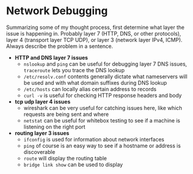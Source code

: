 # Network Debugging
Summarizing some of my thought process, first determine what layer the issue is happening in. Probably layer 7 (HTTP, DNS, or other protocols), layer 4 (transport layer TCP UDP), or layer 3 (network layer IPv4, ICMP). Always describe the problem in a sentence.
- **HTTP and DNS layer 7 issues** 
  - `nslookup` and `ping` can be useful for debugging layer 7 DNS issues, `traceroute` lets you trace the DNS lookup
  - `/etc/resolv.conf` contents generally dictate what nameservers will be used and with what domain suffixes during DNS lookup
  - `/etc/hosts` can locally alias certain address to records
  - `curl -v` is useful for checking HTTP response headers and body
- **tcp udp layer 4 issues** 
  - wireshark can be very useful for catching issues here, like which requests are being sent and where
  - `netstat` can be useful for whitebox testing to see if a machine is listening on the right port
- **routing layer 3 issues** 
  - `ifconfig` is used for information about network interfaces
  - `ping` of course is an easy way to see if a hostname or address is discoverable
  - `route` will display the routing table
  - `bridge link show` can be used to display
  

